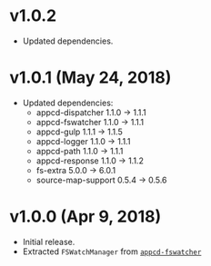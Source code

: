 # v1.0.2

 * Updated dependencies.

# v1.0.1 (May 24, 2018)

 * Updated dependencies:
   - appcd-dispatcher 1.1.0 -> 1.1.1
   - appcd-fswatcher 1.1.0 -> 1.1.1
   - appcd-gulp 1.1.1 -> 1.1.5
   - appcd-logger 1.1.0 -> 1.1.1
   - appcd-path 1.1.0 -> 1.1.1
   - appcd-response 1.1.0 -> 1.1.2
   - fs-extra 5.0.0 -> 6.0.1
   - source-map-support 0.5.4 -> 0.5.6

# v1.0.0 (Apr 9, 2018)

 * Initial release.
 * Extracted `FSWatchManager` from [`appcd-fswatcher`](https://npmjs.org/package/appcd-fswatcher)
